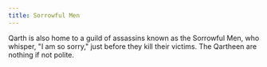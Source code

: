 ```yaml
---
title: Sorrowful Men
---
```


Qarth is also home to a guild of assassins known as the Sorrowful Men, who whisper, "I am so sorry," just before they kill their victims. The Qartheen are nothing if not polite. 


